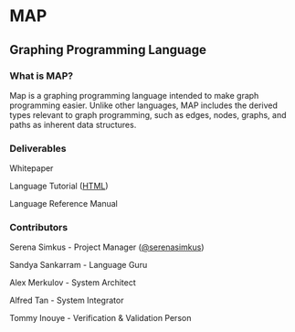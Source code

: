 # MAP
## Graphing Programming Language

### What is MAP?
Map is a graphing programming language intended to make graph programming easier. Unlike other languages, MAP includes the derived types relevant to graph programming, such as edges, nodes, graphs, and paths as inherent data structures. 

### Deliverables
Whitepaper

Language Tutorial ([HTML](http://plt-map.github.io/tutorial))

Language Reference Manual

### Contributors
Serena Simkus - Project Manager ([@serenasimkus](https://github.com/serenasimkus))

Sandya Sankarram - Language Guru

Alex Merkulov - System Architect

Alfred Tan - System Integrator

Tommy Inouye - Verification & Validation Person
